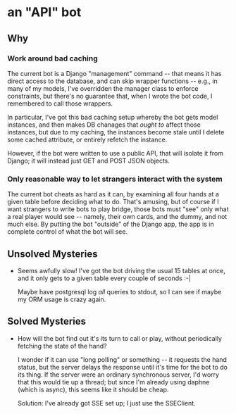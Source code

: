 # an "API" bot

## Why

### Work around bad caching

The current bot is a Django "management" command -- that means it has direct access to the database, and can skip wrapper functions -- e.g., in many of my models, I've overridden the manager class to enforce constraints, but there's no guarantee that, when I wrote the bot code, I remembered to call those wrappers.

In particular, I've got this bad caching setup whereby the bot gets model instances, and then makes DB chanages that *ought to* affect those instances, but due to my caching, the instances become stale until I delete some cached attribute, or entirely refetch the instance.

However, if the bot were written to use a public API, that will isolate it from Django; it will instead just GET and POST JSON objects.

### Only reasonable way to let strangers interact with the system

The current bot cheats as hard as it can, by examining all four hands at a given table before deciding what to do.  That's amusing, but of course if I want strangers to write bots to play bridge, those bots must "see" only what a real player would see -- namely, their own cards, and the dummy, and not much else.  By putting the bot "outside" of the Django app, the app is in complete control of what the bot will see.

## Unsolved Mysteries

- Seems awfully slow!  I've got the bot driving the usual 15 tables at once, and it only gets to a given table every couple of seconds :-|

  Maybe have postgresql log *all* queries to stdout, so I can see if maybe my ORM usage is crazy again.

## Solved Mysteries

- How will the bot find out it's its turn to call or play, without periodically fetching the state of the hand?

    I wonder if it can use "long polling" or something -- it requests the hand status, but the server delays the response until it's time for the bot to do its thing.  If the server were an ordinary synchronous server, I'd worry that this would tie up a thread; but since I'm already using daphne (which is async), this seems like it should be cheap.

    Solution: I've already got SSE set up; I just use the SSEClient.
